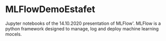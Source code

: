 # MLFlowDemoEstafet
Jupyter notebooks of the 14.10.2020 presentation of MLFlow'. MLFlow is a python framework designed to manage, log and deploy machine learning mocels.
